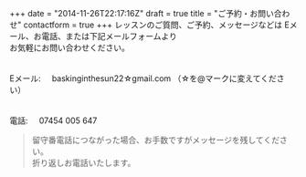 +++
date = "2014-11-26T22:17:16Z"
draft = true
title = "ご予約・お問い合わせ"
contactform = true
+++
レッスンのご質問、ご予約、メッセージなどは
Eメール、お電話、または下記メールフォームより<br>
お気軽にお問い合わせください。
<br>
<br>
<br>
Eメール:&nbsp;&nbsp;&nbsp;&nbsp;&nbsp;baskinginthesun22☆gmail.com （☆を@マークに変えてください）
<br>
<br>
<br>
電話:&nbsp;&nbsp;&nbsp;&nbsp;&nbsp;07454 005 647

> 留守番電話につながった場合、お手数ですがメッセージを残してください。<br>
  折り返しお電話いたします。


